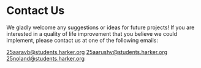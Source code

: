 # Contact Us
We gladly welcome any suggestions or ideas for future projects! If you are interested in a quality of life improvement that you believe we could implement, please contact us at one of the following emails:

25aaravb@students.harker.org
25aarushv@students.harker.org
25noland@students.harker.org